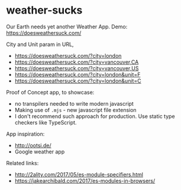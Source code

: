 # weather-sucks
Our Earth needs yet another Weather App.
Demo: https://doesweathersuck.com/

City and Unit param in URL,
- https://doesweathersuck.com/?city=london
- https://doesweathersuck.com/?city=vancouver,CA
- https://doesweathersuck.com/?city=vancouver,US
- https://doesweathersuck.com/?city=london&unit=F
- https://doesweathersuck.com/?city=london&unit=C

Proof of Concept app, to showcase:
- no transpilers needed to write modern javascript
- Making use of `.mjs` - new javascript file extension
- I don't recommend such approach for production. Use static type checkers like TypeScript.

App inspiration:
- http://ootsi.de/
- Google weather app

Related links:
- http://2ality.com/2017/05/es-module-specifiers.html
- https://jakearchibald.com/2017/es-modules-in-browsers/
 
